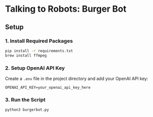 # Talking to Robots: Burger Bot

## Setup

### 1. Install Required Packages

```bash
pip install -r requirements.txt
brew install ffmpeg
```

### 2. Setup OpenAI API Key

Create a `.env` file in the project directory and add your OpenAI API key:

```.env
OPENAI_API_KEY=your_openai_api_key_here
```

### 3. Run the Script

```bash
python3 burgerbot.py
```